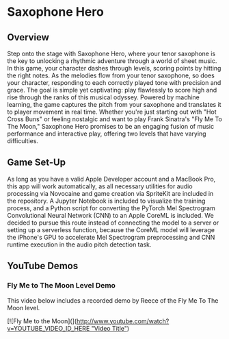 # **Saxophone Hero**

## **Overview**

Step onto the stage with Saxophone Hero, where your tenor saxophone is the key to unlocking a rhythmic adventure through a world of sheet music. In this game, your character dashes through levels, scoring points by hitting the right notes. As the melodies flow from your tenor saxophone, so does your character, responding to each correctly played tone with precision and grace. The goal is simple yet captivating: play flawlessly to score high and rise through the ranks of this musical odyssey. Powered by machine learning, the game captures the pitch from your saxophone and translates it to player movement in real time. Whether you're just starting out with "Hot Cross Buns" or feeling nostalgic and want to play Frank Sinatra's "Fly Me To The Moon," Saxophone Hero promises to be an engaging fusion of music performance and interactive play, offering two levels that have varying difficulties.

## **Game Set-Up**

As long as you have a valid Apple Developer account and a MacBook Pro, this app will work automatically, as all necessary utilities for audio processing via Novocaine and game creation via SpriteKit are included in the repository. A Jupyter Notebook is included to visualize the training process, and a Python script for converting the PyTorch Mel Spectrogram Convolutional Neural Network (CNN) to an Apple CoreML is included. We decided to pursue this route instead of connecting the model to a server or setting up a serverless function, because the CoreML model will leverage the iPhone's GPU to accelerate Mel Spectrogram preprocessing and CNN runtime execution in the audio pitch detection task.

## **YouTube Demos**

### **Fly Me to The Moon Level Demo**

This video below includes a recorded demo by Reece of the Fly Me To The Moon level.

[![Fly Me to the Moon]([]()]([http://www.youtube.com/watch?v=YOUTUBE_VIDEO_ID_HERE "Video Title"](https://www.youtube.com/watch?v=B8kT6JnvB68&list=PLx2oopIYb-6FwcKfDmZyXA88GNY_I2Oo3))



